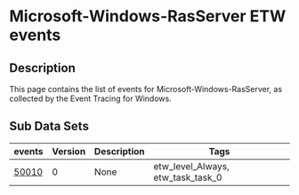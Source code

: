 # Microsoft-Windows-RasServer ETW events

## Description
This page contains the list of events for Microsoft-Windows-RasServer, as collected by the Event Tracing for Windows.

## Sub Data Sets
|events|Version|Description|Tags|
|---|---|---|---|
|[50010](events/event-50010.md)|0|None|etw_level_Always, etw_task_task_0|
